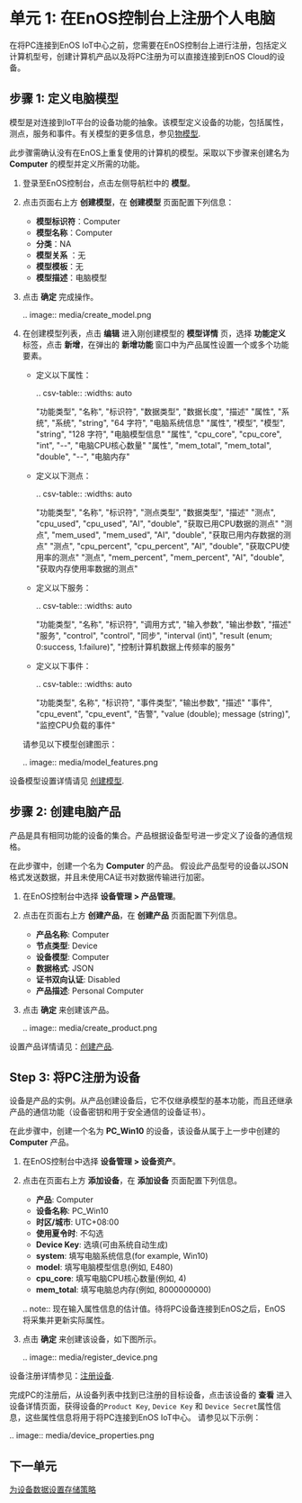 # 单元 1: 在EnOS控制台上注册个人电脑

在将PC连接到EnOS IoT中心之前，您需要在EnOS控制台上进行注册，包括定义计算机型号，创建计算机产品以及将PC注册为可以直接连接到EnOS Cloud的设备。

## 步骤 1: 定义电脑模型

模型是对连接到IoT平台的设备功能的抽象。该模型定义设备的功能，包括属性，测点，服务和事件。有关模型的更多信息，参见[物模型](/docs/device-connection/zh_CN/2.0.9/howto/model/model_overview.html).

此步骤需确认没有在EnOS上重复使用的计算机的模型。采取以下步骤来创建名为 **Computer** 的模型并定义所需的功能。

1. 登录至EnOS控制台，点击左侧导航栏中的 **模型**。

2. 点击页面右上方 **创建模型**，在 **创建模型** 页面配置下列信息：

   - **模型标识符**：Computer
   - **模型名称**：Computer
   - **分类**：NA
   - **模型关系** ：无
   - **模型模板**：无
   - **模型描述**：电脑模型

3. 点击 **确定** 完成操作。

   .. image:: media/create_model.png

4. 在创建模型列表，点击 **编辑** 进入刚创建模型的 **模型详情** 页，选择 **功能定义** 标签，点击 **新增**，在弹出的 **新增功能** 窗口中为产品属性设置一个或多个功能要素。

   - 定义以下属性：

     .. csv-table::
        :widths: auto

        "功能类型", "名称", "标识符", "数据类型", "数据长度", "描述"
        "属性", "系统", "系统", "string", "64 字符", "电脑系统信息"
        "属性", "模型", "模型", "string", "128 字符", "电脑模型信息"
        "属性", "cpu_core", "cpu_core", "int", "--", "电脑CPU核心数量"
        "属性", "mem_total", "mem_total", "double", "--", "电脑内存"

   - 定义以下测点：

     .. csv-table::
        :widths: auto

        "功能类型", "名称", "标识符", "测点类型", "数据类型", "描述"
        "测点", "cpu_used", "cpu_used", "AI", "double", "获取已用CPU数据的测点"
        "测点", "mem_used", "mem_used", "AI", "double", "获取已用内存数据的测点"
        "测点", "cpu_percent", "cpu_percent", "AI", "double", "获取CPU使用率的测点"
        "测点", "mem_percent", "mem_percent", "AI", "double", "获取内存使用率数据的测点"

   - 定义以下服务：

     .. csv-table::
        :widths: auto

        "功能类型", "名称", "标识符", "调用方式", "输入参数", "输出参数", "描述"
        "服务", "control", "control", "同步", "interval (int)", "result (enum; 0:success, 1:failure)", "控制计算机数据上传频率的服务"

   - 定义以下事件：

     .. csv-table::
        :widths: auto

        "功能类型", 名称", "标识符", "事件类型", "输出参数", "描述"
        "事件", "cpu_event", "cpu_event", "告警", "value (double); message (string)", "监控CPU负载的事件"

   请参见以下模型创建图示：

   .. image:: media/model_features.png


设备模型设置详情请见 [创建模型](/docs/device-connection/zh_CN/2.0.9/howto/model/creating_model.html).


## 步骤 2: 创建电脑产品

产品是具有相同功能的设备的集合。产品根据设备型号进一步定义了设备的通信规格。

在此步骤中，创建一个名为 **Computer** 的产品。 假设此产品型号的设备以JSON格式发送数据，并且未使用CA证书对数据传输进行加密。

1. 在EnOS控制台中选择 **设备管理 > 产品管理**。

2. 点击在页面右上方 **创建产品**，在 **创建产品** 页面配置下列信息。

   - **产品名称**: Computer
   - **节点类型**: Device
   - **设备模型**: Computer
   - **数据格式**: JSON
   - **证书双向认证**: Disabled
   - **产品描述**: Personal Computer

3. 点击 **确定** 来创建该产品。

   .. image:: media/create_product.png


设置产品详情请见：[创建产品](/docs/device-connection/en/2.0.9/howto/device/manage/creating_product.html).


## Step 3: 将PC注册为设备

设备是产品的实例。从产品创建设备后，它不仅继承模型的基本功能，而且还继承产品的通信功能（设备密钥和用于安全通信的设备证书）。

在此步骤中，创建一个名为 **PC_Win10** 的设备，该设备从属于上一步中创建的 **Computer** 产品。

1. 在EnOS控制台中选择 **设备管理 > 设备资产**。

2. 点击在页面右上方 **添加设备**，在 **添加设备** 页面配置下列信息。

   - **产品**: Computer
   - **设备名称**: PC_Win10
   - **时区/城市**: UTC+08:00
   - **使用夏令时**: 不勾选
   - **Device Key**: 选填(可由系统自动生成)
   - **system**: 填写电脑系统信息(for example, Win10)
   - **model**: 填写电脑模型信息(例如, E480)
   - **cpu_core**: 填写电脑CPU核心数量(例如, 4)
   - **mem_total**: 填写电脑总内存(例如, 8000000000)

   .. note:: 现在输入属性信息的估计值。待将PC设备连接到EnOS之后，EnOS将采集并更新实际属性。

3. 点击 **确定** 来创建该设备，如下图所示。

   .. image:: media/register_device.png   


设备注册详情参见：[注册设备](/docs/device-connection/zh_CN/2.0.9/howto/device/manage/creating_device.html).

完成PC的注册后，从设备列表中找到已注册的目标设备，点击该设备的 **查看** 进入设备详情页面，获得设备的`Product Key`, `Device Key` 和 `Device Secret`属性信息，这些属性信息将用于将PC连接到EnOS IoT中心。 请参见以下示例：


.. image:: media/device_properties.png   



## 下一单元

[为设备数据设置存储策略](configuring_storage_policy)
